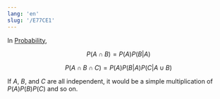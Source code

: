 ```yaml
---
lang: 'en'
slug: '/E77CE1'
---
```


In [Probability](./../.././docs/pages/Probability.md),

$$
{P(A \cap B)} = P(A)P(B|A)
$$

$$
{P(A \cap B \cap C)} = P(A)P(B|A)P(C|A \cup B)
$$

If $A$, $B$, and $C$ are all independent, it would be a simple multiplication of $P(A)P(B)P(C)$ and so on.

<head>
  <html lang="en-US"/>
</head>
